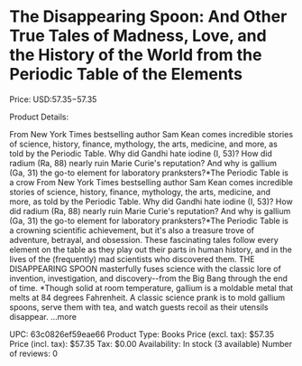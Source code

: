 # The Disappearing Spoon: And Other True Tales of Madness, Love, and the History of the World from the Periodic Table of the Elements

Price: USD:$57.35-$57.35

Product Details:

From New York Times bestselling author Sam Kean comes incredible stories of science, history, finance, mythology, the arts, medicine, and more, as told by the Periodic Table. Why did Gandhi hate iodine (I, 53)? How did radium (Ra, 88) nearly ruin Marie Curie's reputation? And why is gallium (Ga, 31) the go-to element for laboratory pranksters?*The Periodic Table is a crow From New York Times bestselling author Sam Kean comes incredible stories of science, history, finance, mythology, the arts, medicine, and more, as told by the Periodic Table. Why did Gandhi hate iodine (I, 53)? How did radium (Ra, 88) nearly ruin Marie Curie's reputation? And why is gallium (Ga, 31) the go-to element for laboratory pranksters?*The Periodic Table is a crowning scientific achievement, but it's also a treasure trove of adventure, betrayal, and obsession. These fascinating tales follow every element on the table as they play out their parts in human history, and in the lives of the (frequently) mad scientists who discovered them. THE DISAPPEARING SPOON masterfully fuses science with the classic lore of invention, investigation, and discovery--from the Big Bang through the end of time. *Though solid at room temperature, gallium is a moldable metal that melts at 84 degrees Fahrenheit. A classic science prank is to mold gallium spoons, serve them with tea, and watch guests recoil as their utensils disappear. ...more

UPC: 63c0826ef59eae66
Product Type: Books
Price (excl. tax): $57.35
Price (incl. tax): $57.35
Tax: $0.00
Availability: In stock (3 available)
Number of reviews: 0